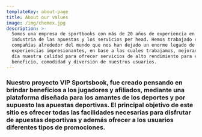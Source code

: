 ```yaml
---
templateKey: about-page
title: About our values
image: /img/chemex.jpg
description: >-
  Somos una empresa de sportbooks con más de 20 años de experiencia en la
  industria de las apuestas y los servicios per head. Hemos trabajado con
  compañías alrededor del mundo que nos han dejado un enorme legado de
  experiencias impresionantes, en base a las cuales trabajamos, mejorando cada
  día nuestra calidad para ofrecer servicios de alto rendimiento para el
  beneficio, comodidad y diversión de nuestros usuarios.
---
```

### Nuestro proyecto  VIP Sportsbook, fue creado pensando en brindar beneficios a los jugadores y afiliados, mediante una plataforma diseñada para los amantes de los deportes y por supuesto las apuestas deportivas. El principal objetivo de este sitio es ofrecer todas las facilidades necesarias para disfrutar de apuestas deportivas y además ofrecer a los usuarios diferentes tipos de promociones.
